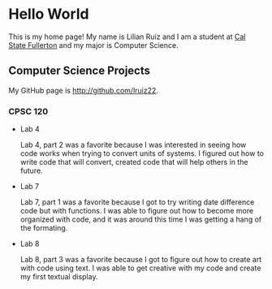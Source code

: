 # Hello World

This is my home page! My name is Lilian Ruiz and I am a student at [Cal State Fullerton](http://www.fullerton.edu/) and my major is Computer Science.

## Computer Science Projects

My GitHub page is http://github.com/lruiz22.

### CPSC 120

* Lab 4

    Lab 4, part 2 was a favorite because I was interested in seeing how code works when trying to convert units of systems. I figured out how to write code that will convert, created code that will help others in the future.

 * Lab 7

    Lab 7, part 1 was a favorite because I got to try writing date difference code but with functions. I was able to figure out how to become more organized with code, and it was around this time I was getting a hang of the formating.

*  Lab 8

    Lab 8, part 3 was a favorite because I got to figure out how to create art with code using text. I was able to get creative with my code and create my first textual display.